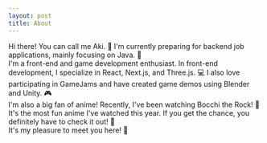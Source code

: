 ```yaml
---
layout: post
title: About
---
```


Hi there! You can call me Aki. 👋 I'm currently preparing for backend job applications, mainly focusing on Java. 💼<br>
I'm a front-end and game development enthusiast. In front-end development, I specialize in React, Next.js, and Three.js. 💻 
I also love participating in GameJams and have created game demos using Blender and Unity. 🎮 <br>
I'm also a big fan of anime! Recently, I've been watching Bocchi the Rock! 🎸 It's the most fun anime I've watched this year. If you get the chance, you definitely have to check it out! 🎉 <br>
It's my pleasure to meet you here! 🥳